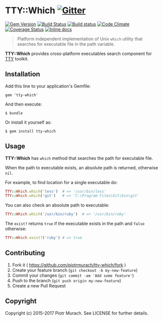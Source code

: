 # TTY::Which [![Gitter](https://badges.gitter.im/Join%20Chat.svg)][gitter]
[![Gem Version](https://badge.fury.io/rb/tty-which.svg)][gem]
[![Build Status](https://secure.travis-ci.org/piotrmurach/tty-which.svg?branch=master)][travis]
[![Build status](https://ci.appveyor.com/api/projects/status/2rpm67huf1nh98d0?svg=true)][appveyor]
[![Code Climate](https://codeclimate.com/github/piotrmurach/tty-which/badges/gpa.svg)][codeclimate]
[![Coverage Status](https://coveralls.io/repos/github/piotrmurach/tty-which/badge.svg?branch=master)][coveralls]
[![Inline docs](http://inch-ci.org/github/piotrmurach/tty-which.svg?branch=master)][inchpages]

[gitter]: https://gitter.im/piotrmurach/tty
[gem]: http://badge.fury.io/rb/tty-which
[travis]: http://travis-ci.org/piotrmurach/tty-which
[appveyor]: https://ci.appveyor.com/project/piotrmurach/tty-which
[codeclimate]: https://codeclimate.com/github/piotrmurach/tty-which
[coveralls]: https://coveralls.io/github/piotrmurach/tty-which
[inchpages]: http://inch-ci.org/github/piotrmurach/tty-which

> Platform independent implementation of Unix `which` utility that searches for executable file in the path variable.

**TTY::Which** provides cross-platform executables search component for [TTY](https://github.com/piotrmurach/tty) toolkit.

## Installation

Add this line to your application's Gemfile:

    gem 'tty-which'

And then execute:

    $ bundle

Or install it yourself as:

    $ gem install tty-which

## Usage

**TTY::Which** has `which` method that searches the path for executable file.

When the path to executable exists, an absolute path is returned, otherwise `nil`.

For example, to find location for a single executable do:

```ruby
TTY::Which.which('less')  # => '/usr/bin/less'
TTY::Which.which('git')   # => 'C:\Program Files\Git\bin\git'
```

You can also check an absolute path to executable:

```ruby
TTY::Which.which('/usr/bin/ruby')  # => '/usr/bin/ruby'
```

The `exist?` returns `true` if the executable exists in the path and `false` otherwise:

```ruby
TTY::Which.exist?('ruby') # => true
```

## Contributing

1. Fork it ( https://github.com/piotrmurach/tty-which/fork )
2. Create your feature branch (`git checkout -b my-new-feature`)
3. Commit your changes (`git commit -am 'Add some feature'`)
4. Push to the branch (`git push origin my-new-feature`)
5. Create a new Pull Request

## Copyright

Copyright (c) 2015-2017 Piotr Murach. See LICENSE for further details.
